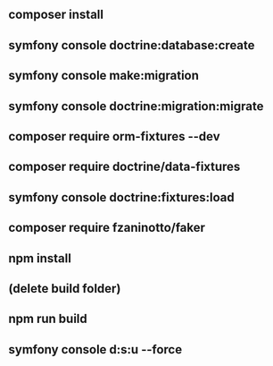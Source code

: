 ## composer install

## symfony console doctrine:database:create
## symfony console make:migration
## symfony console doctrine:migration:migrate


## composer require orm-fixtures --dev
## composer require doctrine/data-fixtures
## symfony console doctrine:fixtures:load 
## composer require fzaninotto/faker


## npm install
## (delete build folder)
## npm run build

## symfony console d:s:u --force
